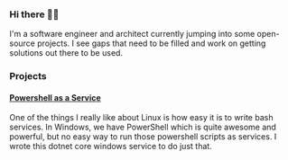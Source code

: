 ### Hi there 🐱‍👤

I'm a software engineer and architect currently jumping into some open-source projects. I see gaps that need to be filled and work on getting solutions out there to be used.

### Projects
#### [Powershell as a Service](https://github.com/WarGravy/PowerShell-As-A-Service)
One of the things I really like about Linux is how easy it is to write bash services. In Windows, we have PowerShell which is quite awesome and powerful, but no easy way to run those powershell scripts as services. I wrote this dotnet core windows service to do just that.

<!--
**WarGravy/wargravy** is a ✨ _special_ ✨ repository because its `README.md` (this file) appears on your GitHub profile.

Here are some ideas to get you started:

- 🔭 I’m currently working on ...
- 🌱 I’m currently learning ...
- 👯 I’m looking to collaborate on ...
- 🤔 I’m looking for help with ...
- 💬 Ask me about ...
- 📫 How to reach me: ...
- 😄 Pronouns: ...
- ⚡ Fun fact: ...
-->
